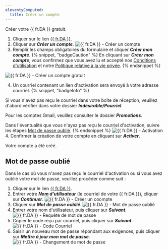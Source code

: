 ```yaml
---
eleventyComputed:
  title: Créer un compte
---
```

Créer votre {{ fr.DA }} gratuit.

1. Cliquer sur le lien [{{ fr.DA }}](https://portal.devolutions.com/).
1. Cliquer sur ***Créer un compte***.
![{{ fr.DA }} - Créer un compte](https://cdnweb.devolutions.net/docs/fr/cloud/Cloud4015.png)
1. Remplir les champs obligatoires du formulaire et cliquer ***Créer mon compte***.
{% snippet, "badgeCaution" %}
En cliquant sur ***Créer mon compte***, vous confirmez que vous avez lu et accepté nos [Conditions d'utilisation](https://devolutions.net/fr/legal/online-services-terms) et notre [Politique relative à la vie privée](https://devolutions.net/fr/legal).
{% endsnippet %}

![{{ fr.DA }} - Créer un compte gratuit](https://cdnweb.devolutions.net/docs/fr/cloud/cloud4016.png)

4. Un courriel contenant un lien d'activation sera envoyé à votre adresse courriel.
{% snippet, "badgeInfo" %}

Si vous n'avez pas reçu le courriel dans votre boîte de réception, veuillez d'abord vérifier dans votre dossier ***Indésirable/Pourriel***.

Pour les comptes Gmail, veuillez consulter le dossier ***Promotions***.

Dans l'éventualité que vous n'ayez pas reçu le courriel d'activation, suivre les étapes <a href="#key">Mot de passe oublié</a>.
{% endsnippet %}
![{{ fr.DA }} - Activation](https://cdnweb.devolutions.net/docs/fr/cloud/Cloud4021.png)
4. Confirmer la création de votre compte en cliquant sur ***Activer***.

Votre compte a été créé.

## Mot de passe oublié <a name="key"></a>

Dans le cas où vous n'avez pas reçu le courriel d'activation ou si vous avez oublié votre mot de passe, veuillez procéder comme suit :

1. Cliquer sur le lien [{{ fr.DA }}](https://portal.devolutions.com/).
1. Entrer votre ***Nom d'utilisateur*** (le courriel de votre {{ fr.DA }}), cliquer sur ***Continuer***.
![{{ fr.DA }} - Créer un coompte](https://cdnweb.devolutions.net/docs/fr/cloud/Cloud4015.png)
1. Cliquer sur ***Mot de passe oublié***.
![{{ fr.DA }} - Mot de passe oublié](https://cdnweb.devolutions.net/docs/fr/cloud/Cloud4022.png)
1. Entrer votre nom d'utilisateur, puis cliquer sur ***Suivant***.
![{{ fr.DA }} - Requête de mot de passe](https://cdnweb.devolutions.net/docs/fr/cloud/Cloud4023.png)
1. Copier le code reçu par courriel, puis cliquer sur ***Suivant***.
![{{ fr.DA }} - Code Courriel](https://cdnweb.devolutions.net/docs/fr/cloud/Cloud4024.png)
1. Saisir un nouveau mot de passe répondant aux exigences, puis cliquer sur ***Mettre à jour mon mot de passe***.
![{{ fr.DA }} - Changement de mot de passe](https://cdnweb.devolutions.net/docs/fr/cloud/Cloud4025.png)

